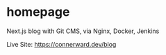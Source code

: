# homepage
Next.js blog with Git CMS, via Nginx, Docker, Jenkins


Live Site:
https://connerward.dev/blog
